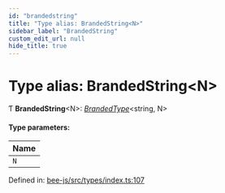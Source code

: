 ```yaml
---
id: "brandedstring"
title: "Type alias: BrandedString<N>"
sidebar_label: "BrandedString"
custom_edit_url: null
hide_title: true
---
```


# Type alias: BrandedString<N\>

Ƭ **BrandedString**<N\>: [*BrandedType*](brandedtype.md)<string, N\>

#### Type parameters:

Name |
:------ |
`N` |

Defined in: [bee-js/src/types/index.ts:107](https://github.com/ethersphere/bee-js/blob/7dfd556/src/types/index.ts#L107)
